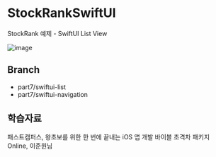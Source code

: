 # StockRankSwiftUI
StockRank 예제 - SwiftUI List View

![image](https://user-images.githubusercontent.com/89061309/206858501-8f5315a9-6e35-4c1a-969e-94ec98fe691d.png)



## Branch
* part7/swiftui-list
* part7/swiftui-navigation


## 학습자료
패스트캠퍼스, 왕초보를 위한 한 번에 끝내는 iOS 앱 개발 바이블 초격차 패키지 Online, 이준원님
